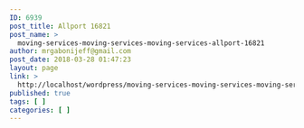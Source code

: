 ```yaml
---
ID: 6939
post_title: Allport 16821
post_name: >
  moving-services-moving-services-moving-services-allport-16821
author: mrgabonijeff@gmail.com
post_date: 2018-03-28 01:47:23
layout: page
link: >
  http://localhost/wordpress/moving-services-moving-services-moving-services-allport-16821/
published: true
tags: [ ]
categories: [ ]
---
```

